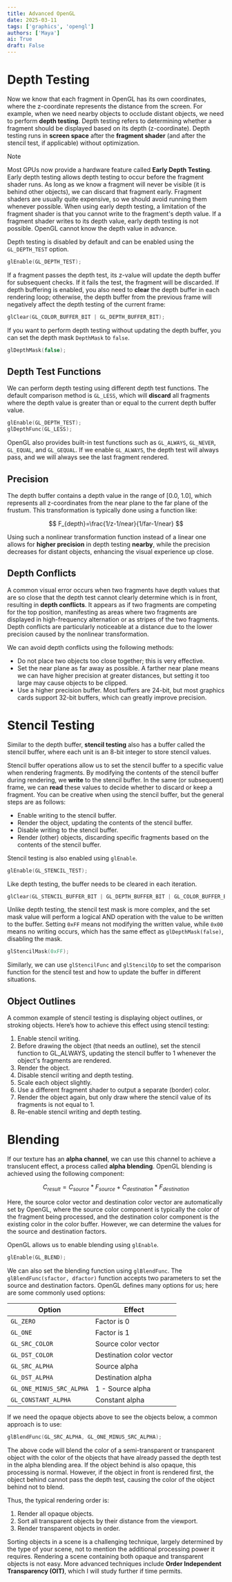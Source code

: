 ```yaml
---
title: Advanced OpenGL
date: 2025-03-11
tags: ['graphics', 'opengl']
authors: ['Maya']
ai: True
draft: False
---
```

# Depth Testing
Now we know that each fragment in OpenGL has its own coordinates, where the z-coordinate represents the distance from the screen. For example, when we need nearby objects to occlude distant objects, we need to perform **depth testing**. Depth testing refers to determining whether a fragment should be displayed based on its depth (z-coordinate). Depth testing runs in **screen space** after the **fragment shader** (and after the stencil test, if applicable) without optimization.

> [!NOTE]
> Most GPUs now provide a hardware feature called **Early Depth Testing**. Early depth testing allows depth testing to occur before the fragment shader runs. As long as we know a fragment will never be visible (it is behind other objects), we can discard that fragment early. Fragment shaders are usually quite expensive, so we should avoid running them whenever possible. When using early depth testing, a limitation of the fragment shader is that you cannot write to the fragment's depth value. If a fragment shader writes to its depth value, early depth testing is not possible. OpenGL cannot know the depth value in advance.

Depth testing is disabled by default and can be enabled using the `GL_DEPTH_TEST` option.  
```cpp
glEnable(GL_DEPTH_TEST);
```

If a fragment passes the depth test, its z-value will update the depth buffer for subsequent checks. If it fails the test, the fragment will be discarded. If depth buffering is enabled, you also need to **clear** the depth buffer in each rendering loop; otherwise, the depth buffer from the previous frame will negatively affect the depth testing of the current frame:  
```cpp
glClear(GL_COLOR_BUFFER_BIT | GL_DEPTH_BUFFER_BIT);
```  
If you want to perform depth testing without updating the depth buffer, you can set the depth mask `DepthMask` to `false`.  
```cpp
glDepthMask(false);
```  

## Depth Test Functions
We can perform depth testing using different depth test functions. The default comparison method is `GL_LESS`, which will **discard** all fragments where the depth value is greater than or equal to the current depth buffer value.  
```cpp
glEnable(GL_DEPTH_TEST);
glDepthFunc(GL_LESS);
```  
OpenGL also provides built-in test functions such as `GL_ALWAYS`, `GL_NEVER`, `GL_EQUAL`, and `GL_GEQUAL`. If we enable `GL_ALWAYS`, the depth test will always pass, and we will always see the last fragment rendered.

## Precision
The depth buffer contains a depth value in the range of [0.0, 1.0], which represents all z-coordinates from the near plane to the far plane of the frustum. This transformation is typically done using a function like:

$$
F_{depth}=\frac{1/z-1/near}{1/far-1/near}
$$

Using such a nonlinear transformation function instead of a linear one allows for **higher precision** in depth testing **nearby**, while the precision decreases for distant objects, enhancing the visual experience up close.

## Depth Conflicts
A common visual error occurs when two fragments have depth values that are so close that the depth test cannot clearly determine which is in front, resulting in **depth conflicts**. It appears as if two fragments are competing for the top position, manifesting as areas where two fragments are displayed in high-frequency alternation or as stripes of the two fragments. Depth conflicts are particularly noticeable at a distance due to the lower precision caused by the nonlinear transformation.

We can avoid depth conflicts using the following methods:

- Do not place two objects too close together; this is very effective.
- Set the near plane as far away as possible. A farther near plane means we can have higher precision at greater distances, but setting it too large may cause objects to be clipped.
- Use a higher precision buffer. Most buffers are 24-bit, but most graphics cards support 32-bit buffers, which can greatly improve precision.

# Stencil Testing
Similar to the depth buffer, **stencil testing** also has a buffer called the stencil buffer, where each unit is an 8-bit integer to store stencil values.

Stencil buffer operations allow us to set the stencil buffer to a specific value when rendering fragments. By modifying the contents of the stencil buffer during rendering, we **write** to the stencil buffer. In the same (or subsequent) frame, we can **read** these values to decide whether to discard or keep a fragment. You can be creative when using the stencil buffer, but the general steps are as follows:

- Enable writing to the stencil buffer.
- Render the object, updating the contents of the stencil buffer.
- Disable writing to the stencil buffer.
- Render (other) objects, discarding specific fragments based on the contents of the stencil buffer.

Stencil testing is also enabled using `glEnable`.  
```cpp
glEnable(GL_STENCIL_TEST);
```  
Like depth testing, the buffer needs to be cleared in each iteration.  
```cpp
glClear(GL_STENCIL_BUFFER_BIT | GL_DEPTH_BUFFER_BIT | GL_COLOR_BUFFER_BIT);
```  

Unlike depth testing, the stencil test mask is more complex, and the set mask value will perform a logical AND operation with the value to be written to the buffer. Setting `0xFF` means not modifying the written value, while `0x00` means no writing occurs, which has the same effect as `glDepthMask(false)`, disabling the mask.  
```cpp
glStencilMask(0xFF);
```  
Similarly, we can use `glStencilFunc` and `glStencilOp` to set the comparison function for the stencil test and how to update the buffer in different situations.

## Object Outlines
A common example of stencil testing is displaying object outlines, or stroking objects. Here’s how to achieve this effect using stencil testing:
1. Enable stencil writing.
2. Before drawing the object (that needs an outline), set the stencil function to GL_ALWAYS, updating the stencil buffer to 1 whenever the object's fragments are rendered.
3. Render the object.
4. Disable stencil writing and depth testing.
5. Scale each object slightly.
6. Use a different fragment shader to output a separate (border) color.
7. Render the object again, but only draw where the stencil value of its fragments is not equal to 1.
8. Re-enable stencil writing and depth testing.

# Blending

If our texture has an **alpha channel**, we can use this channel to achieve a translucent effect, a process called **alpha blending**. OpenGL blending is achieved using the following component:

$$
 C_{result}=C_{source}*F_{source}+C_{destination}*F_{destination}
$$

Here, the source color vector and destination color vector are automatically set by OpenGL, where the source color component is typically the color of the fragment being processed, and the destination color component is the existing color in the color buffer. However, we can determine the values for the source and destination factors.

OpenGL allows us to enable blending using `glEnable`.  
```cpp
glEnable(GL_BLEND);
```  
We can also set the blending function using `glBlendFunc`. The `glBlendFunc(sfactor, dfactor)` function accepts two parameters to set the source and destination factors. OpenGL defines many options for us; here are some commonly used options:

| Option                       | Effect       |
| ---------------------------- | ------------ |
| `GL_ZERO`                    | Factor is 0  |
| `GL_ONE`                     | Factor is 1  |
| `GL_SRC_COLOR`               | Source color vector |
| `GL_DST_COLOR`               | Destination color vector |
| `GL_SRC_ALPHA`               | Source alpha |
| `GL_DST_ALPHA`               | Destination alpha |
| `GL_ONE_MINUS_SRC_ALPHA`     | 1 - Source alpha |
| `GL_CONSTANT_ALPHA`          | Constant alpha |

If we need the opaque objects above to see the objects below, a common approach is to use:  
```cpp
glBlendFunc(GL_SRC_ALPHA, GL_ONE_MINUS_SRC_ALPHA);
```  
The above code will blend the color of a semi-transparent or transparent object with the color of the objects that have already passed the depth test in the alpha blending area. If the object behind is also opaque, this processing is normal. However, if the object in front is rendered first, the object behind cannot pass the depth test, causing the color of the object behind not to blend.

Thus, the typical rendering order is:
1. Render all opaque objects.
2. Sort all transparent objects by their distance from the viewport.
3. Render transparent objects in order.

Sorting objects in a scene is a challenging technique, largely determined by the type of your scene, not to mention the additional processing power it requires. Rendering a scene containing both opaque and transparent objects is not easy. More advanced techniques include **Order Independent Transparency (OIT)**, which I will study further if time permits.
